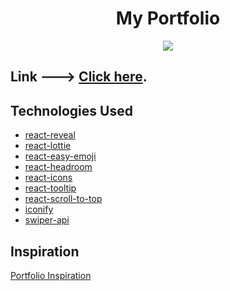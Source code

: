 <h1 align="center">My Portfolio</h1>

<p align="center">
  <kbd>
    <img src="https://user-images.githubusercontent.com/42678932/199716743-48f12572-d53e-4094-95f5-13199364692e.png"></img>
  </kbd>
</p>


## Link ---> **[Click here](https://canteroleandro.netlify.app/)**.

## Technologies Used

-   [react-reveal](https://www.react-reveal.com/)
-   [react-lottie](https://www.npmjs.com/package/react-lottie)
-   [react-easy-emoji](https://github.com/appfigures/react-easy-emoji)
-   [react-headroom](https://github.com/KyleAMathews/react-headroom)
-   [react-icons](https://react-icons.github.io/react-icons)
-   [react-tooltip](https://www.npmjs.com/package/react-tooltip)
-   [react-scroll-to-top](https://www.npmjs.com/package/react-scroll-to-top)
-   [iconify](https://iconify.design/)
-   [swiper-api](https://swiperjs.com/swiper-api)


## Inspiration

[Portfolio Inspiration](https://github.com/1hanzla100/developer-portfolio/edit/master/README.md)

